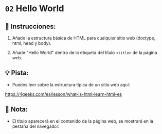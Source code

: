 # `02` Hello World

## 📝 Instrucciones:

1. Añade la estructura básica de HTML para cualquier sitio web (doctype, html, head y body).

2. Añade "Hello World" dentro de la etiqueta del título `<title>` de la página web.

## 💡 Pista:

+ Puedes leer sobre la estructura típica de un sitio web aquí:

https://4geeks.com/es/lesson/what-is-html-learn-html-es

## 📎 Nota:

+ El título aparecerá en el contenido de la página web, se mostrará en la pestaña del navegador.
